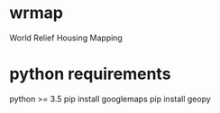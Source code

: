 # wrmap
World Relief Housing Mapping

# python requirements
python >= 3.5
pip install googlemaps
pip install geopy

